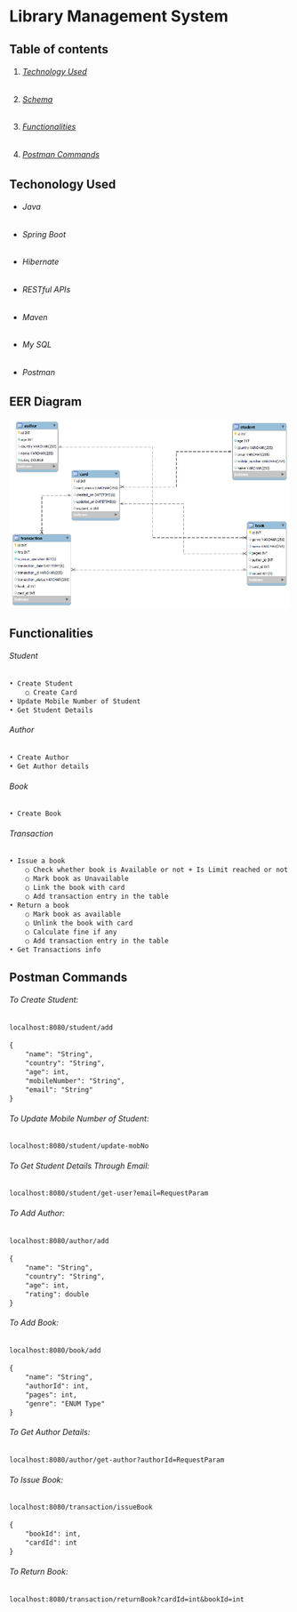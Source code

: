 # Library Management System

## Table of contents

1. ###### [Technology Used](#techonology-used)

2. ###### [Schema](#schema)

3. ###### [Functionalities](#functionalities)

4. ###### [Postman Commands](#postman-commands)




## Techonology Used

- ###### Java

- ###### Spring Boot

- ###### Hibernate

- ###### RESTful APIs

- ###### Maven

- ###### My SQL

- ###### Postman




## EER Diagram
![Schema](./Schema/schema.png)





## Functionalities

###### Student

	• Create Student
		○ Create Card
	• Update Mobile Number of Student
	• Get Student Details


###### Author

	• Create Author
	• Get Author details


###### Book

	• Create Book


###### Transaction

	• Issue a book
		○ Check whether book is Available or not + Is Limit reached or not
		○ Mark book as Unavailable
		○ Link the book with card
		○ Add transaction entry in the table
	• Return a book
		○ Mark book as available
		○ Unlink the book with card
		○ Calculate fine if any
		○ Add transaction entry in the table
	• Get Transactions info





## Postman Commands

###### To Create Student:

	localhost:8080/student/add

	{
	    "name": "String",
	    "country": "String",
	    "age": int,
	    "mobileNumber": "String",
	    "email": "String"
	}


###### To Update Mobile Number of Student:

	localhost:8080/student/update-mobNo


###### To Get Student Details Through Email:

	localhost:8080/student/get-user?email=RequestParam



###### To Add Author:

	localhost:8080/author/add

	{
	    "name": "String",
	    "country": "String",
	    "age": int,
	    "rating": double
	}


###### To Add Book:

	localhost:8080/book/add

	{
	    "name": "String",
	    "authorId": int,
	    "pages": int,
	    "genre": "ENUM Type"
	}


###### To Get Author Details:

	localhost:8080/author/get-author?authorId=RequestParam


###### To Issue Book:

	localhost:8080/transaction/issueBook

	{
	    "bookId": int,
	    "cardId": int
	}



###### To Return Book:

	localhost:8080/transaction/returnBook?cardId=int&bookId=int

	